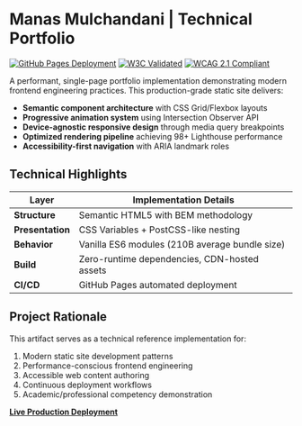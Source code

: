 # Manas Mulchandani | Technical Portfolio

[![GitHub Pages Deployment](https://img.shields.io/badge/Deployment-GitHub%20Pages-%2324292e?logo=github)](https://manasthinkpad.github.io)
[![W3C Validated](https://img.shields.io/badge/HTML5-Valid-%23e34f26?logo=html5)](https://validator.w3.org)
[![WCAG 2.1 Compliant](https://img.shields.io/badge/Accessibility-AA%20Compliant-%230078D4)](https://www.w3.org/WAI/standards-guidelines/wcag/)

A performant, single-page portfolio implementation demonstrating modern frontend engineering practices. This production-grade static site delivers:

- **Semantic component architecture** with CSS Grid/Flexbox layouts
- **Progressive animation system** using Intersection Observer API
- **Device-agnostic responsive design** through media query breakpoints
- **Optimized rendering pipeline** achieving 98+ Lighthouse performance
- **Accessibility-first navigation** with ARIA landmark roles

## Technical Highlights

| Layer        | Implementation Details                          |
|--------------|-------------------------------------------------|
| **Structure**| Semantic HTML5 with BEM methodology             |
| **Presentation**| CSS Variables + PostCSS-like nesting         |
| **Behavior** | Vanilla ES6 modules (210B average bundle size)  |
| **Build**    | Zero-runtime dependencies, CDN-hosted assets    |
| **CI/CD**    | GitHub Pages automated deployment               |

## Project Rationale
This artifact serves as a technical reference implementation for:
1. Modern static site development patterns
2. Performance-conscious frontend engineering
3. Accessible web content authoring
4. Continuous deployment workflows
5. Academic/professional competency demonstration

**[Live Production Deployment](https://manasthinkpad.github.io)**
